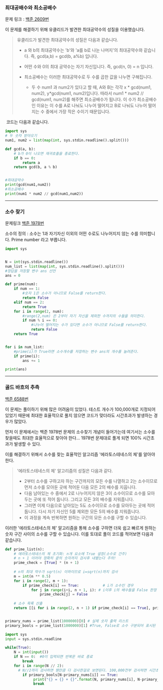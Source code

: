 ### 최대공배수와 최소공배수

문제 링크 : [백준 2609번](https://www.acmicpc.net/problem/2609)

이 문제를 해결하기 위해 유클리드가 발견한 최대공약수의 성질을 이용했습니다.

> 유클리드가 발견한 최대공약수의 성질은 다음과 같습니다.
>
> * a 와 b의 최대공약수는 'b'와 'a를 b로 나눈 나머지'의 최대공약수와 같습니다. 즉, gcd(a,b) = gcd(b, a%b) 입니다.
> * 어떤 수와 0의 최대 공약수는 자기 자신입니다. 즉, gcd(n, 0) = n 입니다.
> * 최소공배수는 이러한 최대공약수로 두 수를 곱한 값을 나누면 구해집니다. 
>   
>   - 두 수 num1 과 num2가 있다고 할 때, A와 B는 각각 x * gcd(num1, num2), y*gcd(num1, num2)입니다. 따라서 num1 * num2 // gcd(num1, num2)를 해주면 최소공배수가 됩니다. 이 수가 최소공배수인 이유는 이 수를 A로 나눠도 나누어 떨어지고 B로 나눠도 나누어 떨어지는 수 중에서 가장 작은 수이기 때문입니다.

​		코드는 다음과 같습니다.

```python
import sys
# 두 숫자 받아오기
num1, num2 = list(map(int, sys.stdin.readline().split()))

def gcd(a, b):
  	# b가 0이 나오면 재귀호출을 종료한다.
    if b == 0:
        return a
    return gcd(b, a % b)


#최대공약수
print(gcd(num1,num2))
#최소공배수
print(num1 * num2 // gcd(num1,num2))

```



***



### 소수 찾기

문제링크 [백준 1978번](https://www.acmicpc.net/problem/1978)

소수의 정의 : 소수는 1과 자기자신 이외의 어떤 수로도 나누어지지 않는 수를 의미합니다. Prime number 라고 부릅니다.

```python
import sys


N = int(sys.stdin.readline())
num_list = list(map(int, sys.stdin.readline().split()))
#정답을 저장할 변수 ans 선언
ans = 0

def prime(num):
    if num == 1:
        #숫자 1은 소수가 아니므로 False를 return한다.
        return False
    elif num == 2:
        return True
    for i in range(2, num):
        #range(2,num) 은 2부터 자기 자신을 제외한 수까지의 수들을 의미한다.
        if num % i == 0:
            #나누어 떨어지는 수가 있다면 소수가 아니므로 False를 return한다.
            return False
    return True


for i in num_list:
    #prime(i)가 True라면 소수개수를 저장하는 변수 ans의 개수를 늘려준다.
    if prime(i):
        ans += 1

print(ans)


```



***



### 골드 바흐의 추측

[백준 6588번](https://www.acmicpc.net/problem/6588)

 이 문제는 풀이하기 위해 많은 어려움이 있었다. 테스트 개수가 100,000개로 지정되어 있었기 때문에 최대한 효율적으로 풀지 않으면 코드가 맞더라도 시간초과가 발생하는 경우가 많았다.

먼저 이 문제에서는 백준 1978번 문제의 소수찾기 개념이 들어가는데 여기서는 소수를 찾을때도 최대한 효율적으로 찾아야 한다... 1978번 문제대로 풀게 되면 100% 시간초과가 발생할 수 있다.

이를 해결하기 위해서 소수를 찾는 효율적인 알고리즘 '에라토스테네스의 체'를 알아야한다.

> '에라토스테네스의 체' 알고리즘의 성질은 다음과 같다.
>
> * 2부터 소수를 구하고자 하는 구간까지의 모든 수를 나열하고 2는 소수이므로 먼저 소수를 모아둔 곳에 적어둔 다음 모든 2의 배수를 지웁니다.
> * 다음 남아있는 수 중에서 2로 나누어지지 않은 3이 소수이므로 소수를 모아두는 곳에 또 적어 둡니다. 그리고 모든 3의 배수를 지워줍니다.
> * 그러면 이제 다음으로 남아있는 5도 소수이므로 소수를 모아두는 곳에 적어둡니다. 다시 자기 자신인 5를 제외한 모든 5의 배수를 지워줍니다. 
> * 이 과정을 계속 반복하면 원하는 구간의 모든 소수를 구할 수 있습니다.



이러한 '에라토스테네스의 체' 알고리즘을 통해 소수를 구하면 더욱 쉽고 빠르게 원하는 숫자 구간 사이의 소수를 구할 수 있습니다. 이를 토대로 풀이 코드를 적어보면 다음과 같습니다.

```python
def prime_list(n):
    # 에라토스테네스의 체 초기화: n개 요소에 True 설정(소수로 간주)
    # n + 1 이어야 정확히 끝의 숫자까지 검사후 내뱉는다 주의!
    prime_check = [True] * (n + 1)
 
    # n의 최대 약수가 sqrt(n) 이하이므로 i=sqrt(n)까지 검사
    m = int(n ** 0.5)
    for i in range(2, m + 1):
        if prime_check[i] == True:           # i가 소수인 경우 
            for j in range(i+i, n + 1, i): # i이후 i의 배수들을 False 판정
                prime_check[j] = False
 
    # 소수 목록 산출
    return [[i for i in range(2, n + 1) if prime_check[i] == True], prime_check]


primary_nums = prime_list(1000000)[0] # 실제 숫자 출력 리스트 
primary_bools = prime_list(1000000)[1] #True, False로 소수 구분되어 표시된 리스트

import sys
input = sys.stdin.readline

while(True): 
    N = int(input()) 
    if N == 0:  #0이 입력되면 반복문 바로 종료
        break 
    for i in range(N // 2):  
      # N//2까지 검사하면 웬만큼 다 검사한걸로 보면된다. 100,000전부 검사하면 시간초과 발생!
        if primary_bools[N-primary_nums[i]] == True:
             print("{} = {} + {}".format(N, primary_nums[i], N-primary_nums[i])) 
             break


```






